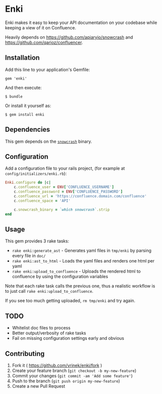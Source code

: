 # Enki

Enki makes it easy to keep your API documentation on your codebase while keeping a view of it on Confluence.

Heavily depends on https://github.com/apiaryio/snowcrash and https://github.com/qarioz/confluencer.

## Installation

Add this line to your application's Gemfile:

    gem 'enki'

And then execute:

    $ bundle

Or install it yourself as:

    $ gem install enki

## Dependencies

This gem depends on the [`snowcrash`](https://github.com/apiaryio/snowcrash) binary.

## Configuration

Add a configuration file to your rails project, (for example at `config/initializers/enki.rb`):

```ruby
Enki.configure do |c|
    c.confluence_user = ENV['CONFLUENCE_USERNAME']
    c.confluence_password = ENV['CONFLUENCE_PASSWORD']
    c.confluence_url = 'https://confluence.domain.com/confluence'
    c.confluence_space = 'API'

    c.snowcrash_binary = `which snowcrash`.strip
end
```

## Usage

This gem provides 3 rake tasks:

- `rake enki:generate_ast` - Generates yaml files in `tmp/enki` by parsing every file in `doc/`
- `rake enki:ast_to_html` - Loads the yaml files and renders one html per yaml
- `rake enki:upload_to_confluence` - Uploads the rendered html to confluence by using the configuration variables

Note that each rake task calls the previous one, thus a realistic workflow is to just call `rake enki:upload_to_confluence`.

If you see too much getting uploaded, `rm tmp/enki` and try again.

## TODO

- Whitelist doc files to process
- Better output/verbosity of rake tasks
- Fail on missing configuration settings early and obvious

## Contributing

1. Fork it ( https://github.com/vrinek/enki/fork )
2. Create your feature branch (`git checkout -b my-new-feature`)
3. Commit your changes (`git commit -am 'Add some feature'`)
4. Push to the branch (`git push origin my-new-feature`)
5. Create a new Pull Request
